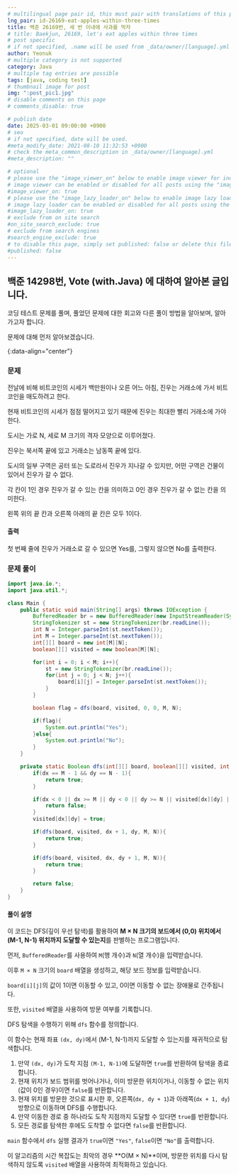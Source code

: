 ```yaml
---
# multilingual page pair id, this must pair with translations of this page. (This name must be unique)
lng_pair: id-26169-eat-apples-within-three-times
title: 백준 26169번, 세 번 이내에 사과를 먹자
# title: Baekjun, 26169, let's eat apples within three times
# post specific
# if not specified, .name will be used from _data/owner/[language].yml
author: Yeonuk
# multiple category is not supported
category: Java
# multiple tag entries are possible
tags: [java, coding test]
# thumbnail image for post
img: ":post_pic1.jpg"
# disable comments on this page
# comments_disable: true

# publish date
date: 2025-03-01 09:00:00 +0900
# seo
# if not specified, date will be used.
#meta_modify_date: 2021-08-10 11:32:53 +0900
# check the meta_common_description in _data/owner/[language].yml
#meta_description: ""

# optional
# please use the "image_viewer_on" below to enable image viewer for individual pages or posts (_posts/ or [language]/_posts folders).
# image viewer can be enabled or disabled for all posts using the "image_viewer_posts: true" setting in _data/conf/main.yml.
#image_viewer_on: true
# please use the "image_lazy_loader_on" below to enable image lazy loader for individual pages or posts (_posts/ or [language]/_posts folders).
# image lazy loader can be enabled or disabled for all posts using the "image_lazy_loader_posts: true" setting in _data/conf/main.yml.
#image_lazy_loader_on: true
# exclude from on site search
#on_site_search_exclude: true
# exclude from search engines
#search_engine_exclude: true
# to disable this page, simply set published: false or delete this file
#published: false
---
```


<!-- outline-start -->

## 백준 14298번, Vote (with.Java) 에 대하여 알아본 글입니다.

코딩 테스트 문제를 풀며, 풀었던 문제에 대한 회고와 다른 풀이 방법을 알아보며, 알아가고자 합니다.

문제에 대해 먼저 알아보겠습니다.

{:data-align="center"}

<!-- outline-end -->

### 문제

전날에 비해 비트코인의 시세가 백만원이나 오른 어느 아침, 진우는 거래소에 가서 비트코인을 매도하려고 한다.

현재 비트코인의 시세가 점점 떨어지고 있기 때문에 진우는 최대한 빨리 거래소에 가야 한다.

도시는 가로 N, 세로 M 크기의 격자 모양으로 이루어졌다.

진우는 북서쪽 끝에 있고 거래소는 남동쪽 끝에 있다.

도시의 일부 구역은 공터 또는 도로라서 진우가 지나갈 수 있지만, 어떤 구역은 건물이 있어서 진우가 갈 수 없다.

각 칸이 1인 경우 진우가 갈 수 있는 칸을 의미하고 0인 경우 진우가 갈 수 없는 칸을 의미한다.

왼쪽 위의 끝 칸과 오른쪽 아래의 끝 칸은 모두 1이다.

#### 출력

첫 번째 줄에 진우가 거래소로 갈 수 있으면 Yes를, 그렇지 않으면 No를 출력한다.

### 문제 풀이

```java
import java.io.*;
import java.util.*;

class Main {
    public static void main(String[] args) throws IOException {
        BufferedReader br = new BufferedReader(new InputStreamReader(System.in));
        StringTokenizer st = new StringTokenizer(br.readLine());
        int N = Integer.parseInt(st.nextToken());
        int M = Integer.parseInt(st.nextToken());
        int[][] board = new int[M][N];
        boolean[][] visited = new boolean[M][N];

        for(int i = 0; i < M; i++){
            st = new StringTokenizer(br.readLine());
            for(int j = 0; j < N; j++){
                board[i][j] = Integer.parseInt(st.nextToken());
            }
        }

        boolean flag = dfs(board, visited, 0, 0, M, N);

        if(flag){
            System.out.println("Yes");
        }else{
            System.out.println("No");
        }
    }

    private static Boolean dfs(int[][] board, boolean[][] visited, int dx, int dy, int M, int N){
        if(dx == M - 1 && dy == N - 1){
            return true;
        }

        if(dx < 0 || dx >= M || dy < 0 || dy >= N || visited[dx][dy] || board[dx][dy] == 0){
            return false;
        }
        visited[dx][dy] = true;

        if(dfs(board, visited, dx + 1, dy, M, N)){
            return true;
        }

        if(dfs(board, visited, dx, dy + 1, M, N)){
            return true;
        }

        return false;
    }
}
```

#### 풀이 설명

이 코드는 DFS(깊이 우선 탐색)를 활용하여 **M × N 크기의 보드에서 (0,0) 위치에서 (M-1, N-1) 위치까지 도달할 수 있는지**를 판별하는 프로그램입니다.

먼저, `BufferedReader`를 사용하여 `M`(행 개수)과 `N`(열 개수)을 입력받습니다.

이후 `M × N` 크기의 `board` 배열을 생성하고, 해당 보드 정보를 입력받습니다.

`board[i][j]`의 값이 1이면 이동할 수 있고, 0이면 이동할 수 없는 장애물로 간주됩니다.

또한, `visited` 배열을 사용하여 방문 여부를 기록합니다.

DFS 탐색을 수행하기 위해 `dfs` 함수를 정의합니다.

이 함수는 현재 좌표 `(dx, dy)`에서 (M-1, N-1)까지 도달할 수 있는지를 재귀적으로 탐색합니다.

1. 만약 `(dx, dy)`가 도착 지점 `(M-1, N-1)`에 도달하면 `true`를 반환하여 탐색을 종료합니다.
2. 현재 위치가 보드 범위를 벗어나거나, 이미 방문한 위치이거나, 이동할 수 없는 위치(값이 0인 경우)이면 `false`를 반환합니다.
3. 현재 위치를 방문한 것으로 표시한 후, 오른쪽(`dx, dy + 1`)과 아래쪽(`dx + 1, dy`) 방향으로 이동하며 DFS를 수행합니다.
4. 만약 이동한 경로 중 하나라도 도착 지점까지 도달할 수 있다면 `true`를 반환합니다.
5. 모든 경로를 탐색한 후에도 도착할 수 없다면 `false`를 반환합니다.

`main` 함수에서 `dfs` 실행 결과가 `true`이면 `"Yes"`, `false`이면 `"No"`를 출력합니다.

이 알고리즘의 시간 복잡도는 최악의 경우 **O(M × N)**이며, 방문한 위치를 다시 탐색하지 않도록 `visited` 배열을 사용하여 최적화하고 있습니다.
